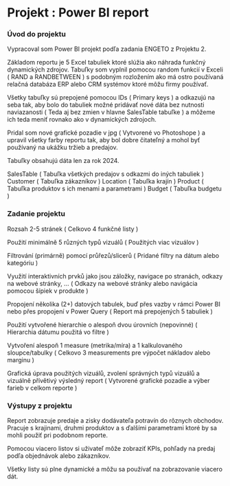 # Projekt : Power BI report #

### Úvod do projektu ###

Vypracoval som Power BI projekt podľa zadania ENGETO z Projektu 2.

Základom reportu je 5 Excel tabuliek ktoré slúžia ako náhrada funkčný dynamických zdrojov. Tabuľky som vyplnil pomocou random funkcií v Exceli ( RAND a RANDBETWEEN ) s podobným rozložením ako má ostro používaná relačná databáza ERP alebo CRM systémov ktoré môžu firmy používať.

﻿Všetky tabuľky sú prepojené pomocou IDs ( Primary keys ) a odkazujú na seba tak, aby bolo do tabuliek možné pridávať nové dáta bez nutnosti naviazanosti ( Teda aj bez zmien v hlavne SalesTable tabuľke ) a môžeme ich teda meniť rovnako ako v dynamických zdrojoch.

Pridal som nové grafické pozadie v jpg ( Vytvorené vo Photoshope ) a upravil všetky farby reportu tak, aby bol dobre čitateľný a mohol byť používaný na ukážku tržieb a predajov.

Tabuľky obsahujú dáta len za rok 2024.

SalesTable ( Tabuľka všetkých predajov s odkazmi do iných tabuliek )
Customer ( Tabuľka zákazníkov )
Location ( Tabuľka krajín )
Product ( Tabuľka produktov s ich menami a parametrami )
Budget ( Tabuľka budgetu )

### Zadanie projektu ###

Rozsah 2-5 stránek ( Celkovo 4 funkčné listy )

Použití minimálně 5 různých typů vizuálů ( Použitých viac vizuálov )

Filtrování (primárně) pomocí průřezů/slicerů ( Pridané filtry na dátum alebo kategóriu )

Využití interaktivních prvků jako jsou záložky, navigace po stranách, odkazy na webové stránky, ... ( Odkazy na webové stránky alebo navigácia pomocou šípiek v produkte )

Propojení několika (2+) datových tabulek, buď přes vazby v rámci Power BI nebo přes propojení v Power Query ( Report má prepojených 5 tabuliek )

Použití vytvořené hierarchie o alespoň dvou úrovních (nepovinné) ( Hierarchia dátumu použitá vo filtre )

Vytvoření alespoň 1 measure (metrika/míra) a 1 kalkulovaného sloupce/tabulky ( Celkovo 3 measurements pre výpočet nákladov alebo marginu )

Grafická úprava použitých vizuálů, zvolení správných typů vizuálů a vizuálně přívětivý výsledný report ( Vytvorené grafické pozadie a výber farieb v celkom reporte )

### Výstupy z projektu ###

Report zobrazuje predaje a zisky dodávateľa potravín do rôznych obchodov. Pracuje s krajinami, druhmi produktov a s ďalšími parametrami ktoré by sa mohli použiť pri podobnom reporte.

Pomocou viacero listov si uživateľ môže zobraziť KPIs, pohľady na predaj podľa objednávok alebo zákazníkov.

Všetky listy sú plne dynamické a môžu sa používať na zobrazovanie viacero dát.


